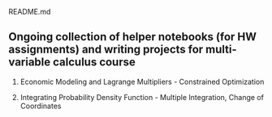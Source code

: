 README.md

## Ongoing collection of helper notebooks (for HW assignments) and writing projects for multi-variable calculus course

1. Economic Modeling and Lagrange Multipliers - Constrained Optimization

2. Integrating Probability Density Function - Multiple Integration, Change of Coordinates
